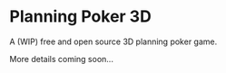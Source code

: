# Planning Poker 3D

A (WIP) free and open source 3D planning poker game.

More details coming soon...

